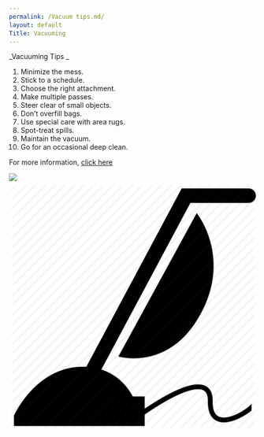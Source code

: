 ```yaml
---
permalink: /Vacuum tips.md/
layout: default
Title: Vacuuming
---
```


_Vacuuming Tips _


1.	Minimize the mess.
2.	Stick to a schedule. 
3.	Choose the right attachment. 
4.	Make multiple passes. 
5.	Steer clear of small objects. 
6.	Don’t overfill bags. 
7.	Use special care with area rugs. 
8.	Spot-treat spills. 
9.	Maintain the vacuum. 
10.	Go for an occasional deep clean.  

For more information, [click here](http://www.consumerreports.org/cro/news/2011/03/consumer-reports-10-tips-on-how-to-vacuum/index.htm)


![](https://lh3.googleusercontent.com/_lLofFHh72ndJzpOc1do29Xvqi-Ob3TvZGP8mapLtt1UmkljCTm3100tABxOsGKUN0JxplRPGHCwAe4=w2160-h1245)
![](/Images/Vacuum.png)
